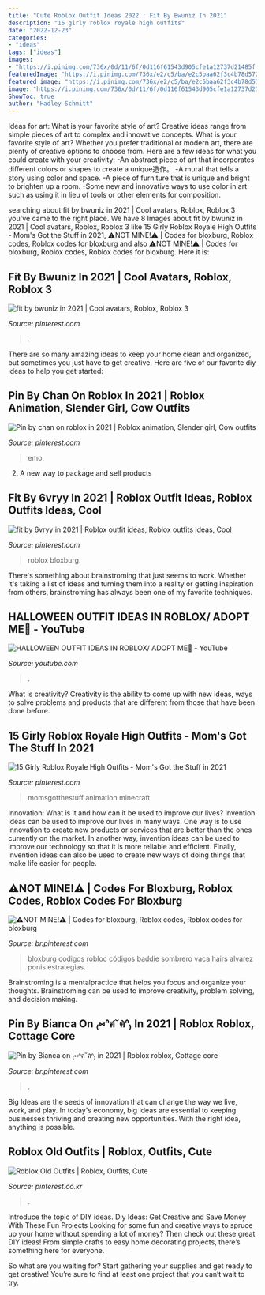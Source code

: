 ```yaml
---
title: "Cute Roblox Outfit Ideas 2022 : Fit By Bwuniz In 2021"
description: "15 girly roblox royale high outfits"
date: "2022-12-23"
categories:
- "ideas"
tags: ["ideas"]
images:
- "https://i.pinimg.com/736x/0d/11/6f/0d116f61543d905cfe1a12737d21485f.jpg"
featuredImage: "https://i.pinimg.com/736x/e2/c5/ba/e2c5baa62f3c4b78d5727e810533d8b4.jpg"
featured_image: "https://i.pinimg.com/736x/e2/c5/ba/e2c5baa62f3c4b78d5727e810533d8b4.jpg"
image: "https://i.pinimg.com/736x/0d/11/6f/0d116f61543d905cfe1a12737d21485f.jpg"
ShowToc: true
author: "Hadley Schmitt"
---
```



Ideas for art: What is your favorite style of art?
Creative ideas range from simple pieces of art to complex and innovative concepts. What is your favorite style of art? Whether you prefer traditional or modern art, there are plenty of creative options to choose from. Here are a few ideas for what you could create with your creativity: 
-An abstract piece of art that incorporates different colors or shapes to create a unique造作。
-A mural that tells a story using color and space.
-A piece of furniture that is unique and bright to brighten up a room.
-Some new and innovative ways to use color in art such as using it in lieu of tools or other elements for composition.

	

		
searching about fit by bwuniz in 2021 | Cool avatars, Roblox, Roblox 3 you've came to the right place. We have 8 Images about fit by bwuniz in 2021 | Cool avatars, Roblox, Roblox 3 like 15 Girly Roblox Royale High Outfits - Mom&#039;s Got the Stuff in 2021, ⚠️NOT MINE!⚠️ | Codes for bloxburg, Roblox codes, Roblox codes for bloxburg and also ⚠️NOT MINE!⚠️ | Codes for bloxburg, Roblox codes, Roblox codes for bloxburg. Here it is:
		
    
## Fit By Bwuniz In 2021 | Cool Avatars, Roblox, Roblox 3

<img loading=lazy src="https://i.pinimg.com/736x/f5/8c/a8/f58ca82d3107084d0e9e1189b8bcfcf8.jpg" onerror="this.onerror=null;this.src='https://tse3.mm.bing.net/th?id=OIP.f-EHoQxFpnZ3ytFLiELKDgHaOW&amp;pid=15.1';" alt="fit by bwuniz in 2021 | Cool avatars, Roblox, Roblox 3">

_Source: pinterest.com_

>. 

	

There are so many amazing ideas to keep your home clean and organized, but sometimes you just have to get creative. Here are five of our favorite diy ideas to help you get started: 

    
## Pin By Chan On Roblox In 2021 | Roblox Animation, Slender Girl, Cow Outfits

<img loading=lazy src="https://i.pinimg.com/736x/0d/11/6f/0d116f61543d905cfe1a12737d21485f.jpg" onerror="this.onerror=null;this.src='https://tse3.mm.bing.net/th?id=OIP.KAYN6Dg5aXKmmti5ZfzyAgHaOT&amp;pid=15.1';" alt="Pin by chan on roblox in 2021 | Roblox animation, Slender girl, Cow outfits">

_Source: pinterest.com_

>emo. 

	

2. A new way to package and sell products

    
## Fit By 6vryy In 2021 | Roblox Outfit Ideas, Roblox Outfits Ideas, Cool

<img loading=lazy src="https://i.pinimg.com/736x/94/98/c4/9498c4a7081ffadf705da8c954cfdd48.jpg" onerror="this.onerror=null;this.src='https://tse4.mm.bing.net/th?id=OIP.exVVe5PWegSZawilNFOk_wHaN3&amp;pid=15.1';" alt="fit by 6vryy in 2021 | Roblox outfit ideas, Roblox outfits ideas, Cool">

_Source: pinterest.com_

>roblox bloxburg. 

	

There's something about brainstroming that just seems to work. Whether it's taking a list of ideas and turning them into a reality or getting inspiration from others, brainstroming has always been one of my favorite techniques.

    
## HALLOWEEN OUTFIT IDEAS IN ROBLOX/ ADOPT ME🎃 - YouTube

<img loading=lazy src="https://i.ytimg.com/vi/l8xumnxfNCo/maxresdefault.jpg" onerror="this.onerror=null;this.src='https://tse1.mm.bing.net/th?id=OIP.il04cjP4qtCz5qx_JuSDrgHaEK&amp;pid=15.1';" alt="HALLOWEEN OUTFIT IDEAS IN ROBLOX/ ADOPT ME🎃 - YouTube">

_Source: youtube.com_

>. 

	

What is creativity?
Creativity is the ability to come up with new ideas, ways to solve problems and products that are different from those that have been done before.

    
## 15 Girly Roblox Royale High Outfits - Mom&#039;s Got The Stuff In 2021

<img loading=lazy src="https://i.pinimg.com/736x/ff/e8/6d/ffe86d5d99ce94f00d0265e73e0347b4.jpg" onerror="this.onerror=null;this.src='https://tse3.mm.bing.net/th?id=OIP.XXdE11qnRnFIxhTSc_KphAHaGl&amp;pid=15.1';" alt="15 Girly Roblox Royale High Outfits - Mom&#039;s Got the Stuff in 2021">

_Source: pinterest.com_

>momsgotthestuff animation minecraft. 

	

Innovation: What is it and how can it be used to improve our lives?
Invention ideas can be used to improve our lives in many ways. One way is to use innovation to create new products or services that are better than the ones currently on the market. In another way, invention ideas can be used to improve our technology so that it is more reliable and efficient. Finally, invention ideas can also be used to create new ways of doing things that make life easier for people.

    
## ⚠️NOT MINE!⚠️ | Codes For Bloxburg, Roblox Codes, Roblox Codes For Bloxburg

<img loading=lazy src="https://i.pinimg.com/736x/81/3d/96/813d965bf664dbd101c3c8c633eb1248.jpg" onerror="this.onerror=null;this.src='https://tse1.mm.bing.net/th?id=OIP.YCXMHAqGeJnWI7DC0vaoggHaHP&amp;pid=15.1';" alt="⚠️NOT MINE!⚠️ | Codes for bloxburg, Roblox codes, Roblox codes for bloxburg">

_Source: br.pinterest.com_

>bloxburg codigos robloc códigos baddie sombrero vaca hairs alvarez ponis estrategias. 

	

Brainstroming is a mentalpractice that helps you focus and organize your thoughts. Brainstroming can be used to improve creativity, problem solving, and decision making.

    
## Pin By Bianca On ₍⑅ᐢฅ́˘ฅ̀ᐢ₎ In 2021 | Roblox Roblox, Cottage Core

<img loading=lazy src="https://i.pinimg.com/736x/26/72/7c/26727cacd38e8116075bca53d1ef4136.jpg" onerror="this.onerror=null;this.src='https://tse2.mm.bing.net/th?id=OIP.fpXSoknKnLwnrp7iB5rqsQAAAA&amp;pid=15.1';" alt="Pin by Bianca on ₍⑅ᐢฅ́˘ฅ̀ᐢ₎ in 2021 | Roblox roblox, Cottage core">

_Source: br.pinterest.com_

>. 

	

Big Ideas are the seeds of innovation that can change the way we live, work, and play. In today's economy, big ideas are essential to keeping businesses thriving and creating new opportunities. With the right idea, anything is possible.

    
## Roblox Old Outfits | Roblox, Outfits, Cute

<img loading=lazy src="https://i.pinimg.com/736x/e2/c5/ba/e2c5baa62f3c4b78d5727e810533d8b4.jpg" onerror="this.onerror=null;this.src='https://tse2.mm.bing.net/th?id=OIP._lVG8m92mdIWTmRVfcZIbwHaO0&amp;pid=15.1';" alt="Roblox Old Outfits | Roblox, Outfits, Cute">

_Source: pinterest.co.kr_

>. 

	

Introduce the topic of DIY ideas.
Diy Ideas: Get Creative and Save Money With These Fun Projects
Looking for some fun and creative ways to spruce up your home without spending a lot of money? Then check out these great DIY ideas! From simple crafts to easy home decorating projects, there’s something here for everyone.

So what are you waiting for? Start gathering your supplies and get ready to get creative! You’re sure to find at least one project that you can’t wait to try.

